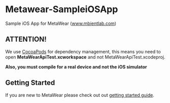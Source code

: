 Metawear-SampleiOSApp
========================

Sample iOS App for MetaWear (www.mbientlab.com)

## ATTENTION!
We use [CocoaPods](http://cocoapods.org) for dependency management, this means you need to open **MetaWearApiTest.xcworkspace** and not MetaWearApiTest.xcodeproj.

**Also, you must compile for a real device and not the iOS simulator**

## Getting Started

If you are new to MetaWear please check out out [getting started guide](https://mbientlab.com/gettingstarted).
